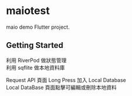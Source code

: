 # maiotest

maio demo Flutter project.

## Getting Started

利用 RiverPod 做狀態管理  
利用 sqflite 做本地資料庫  

Request API 頁面 Long Press 加入 Local Database  
Local DataBase 頁面點擊可編輯或刪除本地資料  
